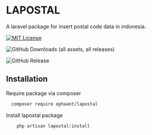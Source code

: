 
# LAPOSTAL

A laravel package for insert postal code data in indonesia.



[![MIT License](https://img.shields.io/badge/License-MIT-green.svg)](https://choosealicense.com/licenses/mit/)

![GitHub Downloads (all assets, all releases)](https://img.shields.io/github/downloads/ophaant/lapostal-package/total)

![GitHub Release](https://img.shields.io/github/v/release/ophaant/lapostal-package)


## Installation

Require package via composer

```bash
  composer require ophaant/lapostal
```

Install lapostal package
```
    php artisan lapostal:install
```
